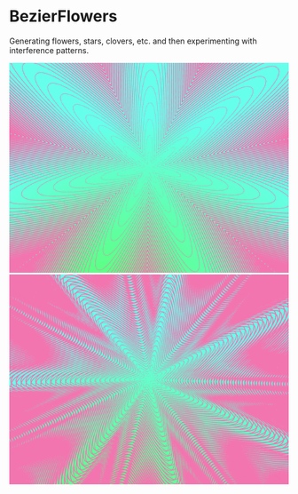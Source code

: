 # BezierFlowers
Generating flowers, stars, clovers, etc. and then experimenting with interference patterns.

![Bezier Flower](https://raw.githubusercontent.com/danielgm/BezierFlowers/master/BezierFlowerApp/render.png)
![Bezier Flower Inteference Pattern](https://raw.githubusercontent.com/danielgm/BezierFlowers/master/InterferenceApp/render.png)
